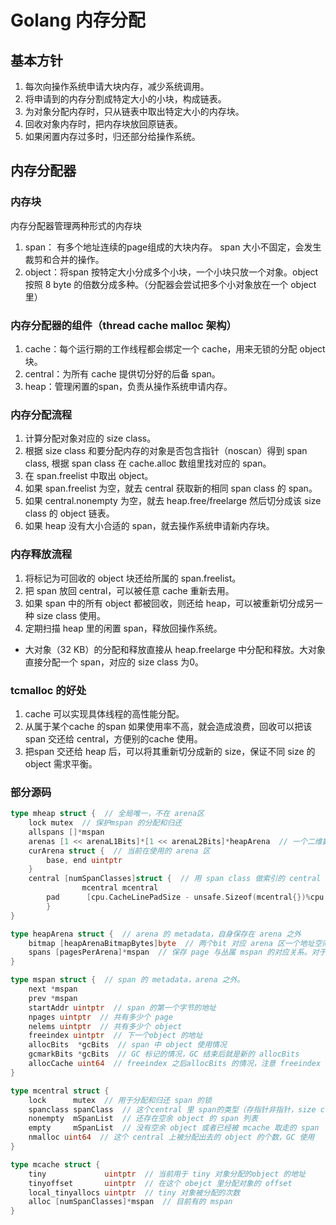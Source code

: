 # Golang 内存分配

## 基本方针

1. 每次向操作系统申请大块内存，减少系统调用。
2. 将申请到的内存分割成特定大小的小块，构成链表。
3. 为对象分配内存时，只从链表中取出特定大小的内存块。
4. 回收对象内存时，把内存块放回原链表。
5. 如果闲置内存过多时，归还部分给操作系统。

## 内存分配器

### 内存块

内存分配器管理两种形式的内存块

1. span： 有多个地址连续的page组成的大块内存。 span 大小不固定，会发生裁剪和合并的操作。
2. object：将span 按特定大小分成多个小块，一个小块只放一个对象。object 按照 8 byte 的倍数分成多种。（分配器会尝试把多个小对象放在一个 object 里）

### 内存分配器的组件（thread cache malloc 架构）

1. cache：每个运行期的工作线程都会绑定一个 cache，用来无锁的分配 object块。
2. central：为所有 cache 提供切分好的后备 span。
3. heap：管理闲置的span，负责从操作系统申请内存。

### 内存分配流程

1. 计算分配对象对应的 size class。
2. 根据 size class 和要分配内存的对象是否包含指针（noscan）得到 span class, 根据 span class 在 cache.alloc 数组里找对应的 span。
3. 在 span.freelist 中取出 object。
4. 如果 span.freelist 为空，就去 central 获取新的相同 span class 的 span。
5. 如果 central.nonempty 为空，就去 heap.free/freelarge 然后切分成该 size class 的 object 链表。
6. 如果 heap 没有大小合适的 span，就去操作系统申请新内存块。

###  内存释放流程

1. 将标记为可回收的 object 块还给所属的 span.freelist。
2. 把 span 放回 central，可以被任意 cache 重新去用。
3. 如果 span 中的所有 object 都被回收，则还给 heap，可以被重新切分成另一种 size class 使用。
4. 定期扫描 heap 里的闲置 span，释放回操作系统。

* 大对象（32 KB）的分配和释放直接从 heap.freelarge 中分配和释放。大对象直接分配一个 span，对应的 size class 为0。

### tcmalloc 的好处

1. cache 可以实现具体线程的高性能分配。
2. 从属于某个cache 的span 如果使用率不高，就会造成浪费，回收可以把该 span 交还给 central，方便别的cache 使用。
3. 把span 交还给 heap 后，可以将其重新切分成新的 size，保证不同 size 的object 需求平衡。

### 部分源码

```go
type mheap struct {  // 全局唯一，不在 arena区
	lock mutex  // 保护mspan 的分配和归还
	allspans []*mspan
	arenas [1 << arenaL1Bits]*[1 << arenaL2Bits]*heapArena  // 一个二维数组，记录所有 arena 的 metadata
	curArena struct {  // 当前在使用的 arena 区
		base, end uintptr
	}
	central [numSpanClasses]struct {  // 用 span class 做索引的 central 数组
             	mcentral mcentral
		pad      [cpu.CacheLinePadSize - unsafe.Sizeof(mcentral{})%cpu.CacheLinePadSize]byte  // 用来对齐的，保证所有的 mcentral 的 lock 都只用来管理自己的 span。（目前没看懂）
        }
}

type heapArena struct {  // arena 的 metadata，自身保存在 arena 之外
	bitmap [heapArenaBitmapBytes]byte  // 两个bit 对应 arena 区一个地址空间（8B）。分别表示是不是指针，是否已扫描，被GC 使用。
	spans [pagesPerArena]*mspan  // 保存 page 与丛属 mspan 的对应关系。对于已经分配出去的span，page对应具体的mspan，目前是free 的span，只有开始和结束两个 page对应这个span，中间的page不保证（猜测与span的合并分裂有关）。从来没被分配过的page指向 nil。
}

type mspan struct {  // span 的 metadata，arena 之外。
	next *mspan
	prev *mspan
	startAddr uintptr  // span 的第一个字节的地址
	npages uintptr  // 共有多少个 page
	nelems uintptr  // 共有多少个 object
	freeindex uintptr  // 下一个object 的地址
	allocBits  *gcBits  // span 中 object 使用情况
	gcmarkBits *gcBits  // GC 标记的情况，GC 结束后就是新的 allocBits
	allocCache uint64  // freeindex 之后allocBits 的情况，注意 freeindex 之前一定被分配出去，之后的可能已经被分配。
}

type mcentral struct {
	lock      mutex  // 用于分配和归还 span 的锁
	spanclass spanClass  // 这个central 里 span的类型（存指针非指针，size class 多大）
	nonempty  mSpanList  // 还存在空余 object 的 span 列表
	empty     mSpanList  // 没有空余 object 或者已经被 mcache 取走的 span
	nmalloc uint64  // 这个 central 上被分配出去的 object 的个数，GC 使用
}

type mcache struct {
	tiny             uintptr  // 当前用于 tiny 对象分配的object 的地址
 	tinyoffset       uintptr  // 在这个 obejct 里分配对象的 offset
	local_tinyallocs uintptr  // tiny 对象被分配的次数
	alloc [numSpanClasses]*mspan  // 目前有的 mspan
}
```
